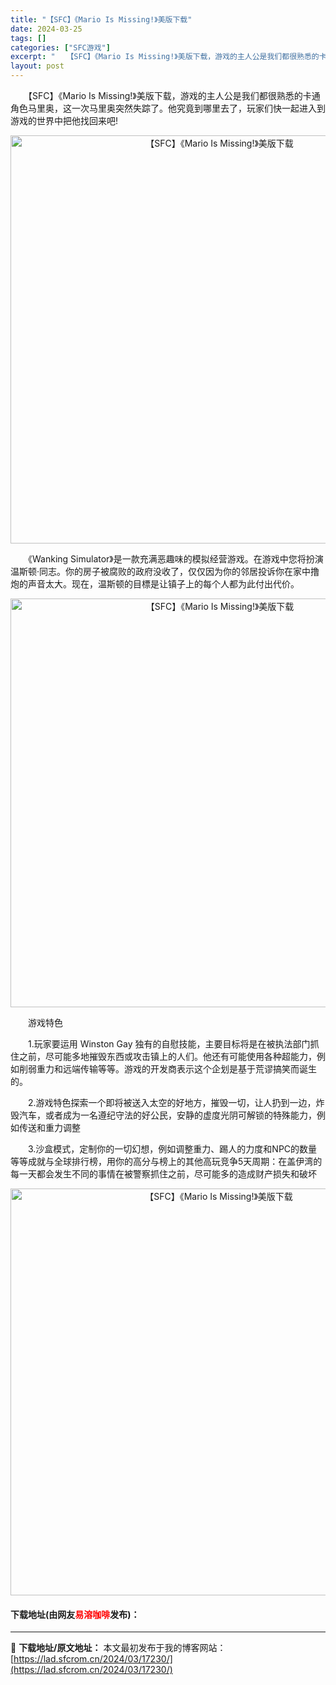 ```yaml
---
title: "【SFC】《Mario Is Missing!》美版下载"
date: 2024-03-25
tags: []
categories: ["SFC游戏"]
excerpt: "　　【SFC】《Mario Is Missing!》美版下载，游戏的主人公是我们都很熟悉的卡通角色马里奥，这一次马里奥突然失踪了。他究竟到哪里去了，玩家们快一起进入到游戏的世界中把他找回来吧! 　　《Wanking Simulator》是一款充满恶趣味的模拟经营游戏。在游戏中您将扮演温斯顿&amp;midd&hellip;"
layout: post
---
```


 <p>　　【SFC】《Mario Is Missing!》美版下载，游戏的主人公是我们都很熟悉的卡通角色马里奥，这一次马里奥突然失踪了。他究竟到哪里去了，玩家们快一起进入到游戏的世界中把他找回来吧!</p> <p align="center"><img align="" border="0" src="https://lad.sfcrom.cn/wp-content/uploads/2024/03/20240325_6600c0229c0e3.png" width="653" alt="【SFC】《Mario Is Missing!》美版下载" /></p> <p>　　《Wanking Simulator》是一款充满恶趣味的模拟经营游戏。在游戏中您将扮演温斯顿&middot;同志。你的房子被腐败的政府没收了，仅仅因为你的邻居投诉你在家中撸炮的声音太大。现在，温斯顿的目標是让镇子上的每个人都为此付出代价。</p> <p align="center"><img align="" border="0" src="https://lad.sfcrom.cn/wp-content/uploads/2024/03/20240325_6600c0247b60f.png" width="654" alt="【SFC】《Mario Is Missing!》美版下载" /></p> <p>　　游戏特色</p> <p>　　1.玩家要运用 Winston Gay 独有的自慰技能，主要目标将是在被执法部门抓住之前，尽可能多地摧毁东西或攻击镇上的人们。他还有可能使用各种超能力，例如削弱重力和远端传输等等。游戏的开发商表示这个企划是基于荒谬搞笑而诞生的。</p> <p>　　2.游戏特色探索一个即将被送入太空的好地方，摧毁一切，让人扔到一边，炸毁汽车，或者成为一名遵纪守法的好公民，安静的虚度光阴可解锁的特殊能力，例如传送和重力调整</p> <p>　　3.沙盒模式，定制你的一切幻想，例如调整重力、踢人的力度和NPC的数量等等成就与全球排行榜，用你的高分与榜上的其他高玩竞争5天周期：在盖伊湾的每一天都会发生不同的事情在被警察抓住之前，尽可能多的造成财产损失和破坏</p> <p align="center"><img align="" border="0" src="https://lad.sfcrom.cn/wp-content/uploads/2024/03/20240325_6600c026013b3.png" width="651" alt="【SFC】《Mario Is Missing!》美版下载" /></p> <p><h4>下载地址(由网友<font color="red">易溶咖啡</font>发布)：</h4></p> 

---
📖 **下载地址/原文地址：** 本文最初发布于我的博客网站：[https://lad.sfcrom.cn/2024/03/17230/](https://lad.sfcrom.cn/2024/03/17230/)
